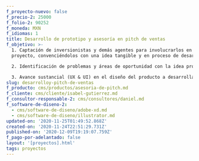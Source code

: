 ```yaml
---
f_proyecto-nuevo: false
f_precio-2: 25000
f_folio-2: 90252
f_moneda: MXN
f_idiomas: 1
title: Desarrollo de prototipo y asesoría en pitch de ventas
f_objetivo: >-
  1. Captación de inversionistas y demás agentes para involucrarlos en el
  proyecto, convenciéndolos con una idea tangible y en proceso de desarrollo.

  2. Identificación de problemas y áreas de oportunidad con la idea probada.

  3. Avance sustancial (UX & UI) en el diseño del producto a desarrollar.
slug: desarrolloy-pitch-de-ventas
f_producto: cms/productos/asesoria-de-pitch.md
f_cliente: cms/cliente/isabel-gutierrez.md
f_consultor-responsable-2: cms/consultores/daniel.md
f_software-de-diseno-2:
  - cms/software-de-diseno/adobe-xd.md
  - cms/software-de-diseno/illustrator.md
updated-on: '2020-11-25T01:49:52.868Z'
created-on: '2020-11-24T22:51:29.731Z'
published-on: '2020-12-09T19:19:07.759Z'
f_pago-por-adelantado: false
layout: '[proyectos].html'
tags: proyectos
---
```



